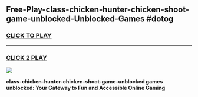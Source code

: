 
## Free-Play-class-chicken-hunter-chicken-shoot-game-unblocked-Unblocked-Games #dotog
<h3>
<a href="https://news.freeplayer.one?title=class-chicken-hunter-chicken-shoot-game-unblocked&ref=8M">CLICK TO PLAY</a></h3>
<hr>

<h3>
<a href="https://news.freeplayer.one?title=class-chicken-hunter-chicken-shoot-game-unblocked&ref=8M">CLICK 2 PLAY</a>
  
</h3>

<a href="https://news.freeplayer.one?title=class-chicken-hunter-chicken-shoot-game-unblocked&ref=8M"><img src="https://clearcache.store/games.png"></a>


**class-chicken-hunter-chicken-shoot-game-unblocked games unblocked: Your Gateway to Fun and Accessible Online Gaming**
